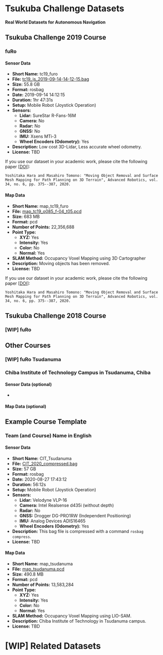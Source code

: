 # Tsukuba Challenge Datasets

**Real World Datasets for Autonomous Navigation**


## Tsukuba Challenge 2019 Course

### fuRo

#### Sensor Data

- **Short Name:** tc19_furo
- **File:** [tc19_js_2019-09-14-14-12-15.bag](https://)
- **Size:** 55.8 GB
- **Format:** rosbag
- **Date:** 2019-09-14 14:12:15
- **Duration:** 1hr 47:31s
- **Setup:** Mobile Robot (Joystick Operation)
- **Sensors:**
  - **Lidar:** SureStar R-Fans-16M
  - **Camera:** No
  - **Radar:** No
  - **GNSS:** No
  - **IMU:** Xsens MTi-3
  - **Wheel Encoders (Odometry):** Yes
- **Description:** Low cost 3D-Lidar, Less accurate wheel odometry.
- **License:** TBD

If you use our dataset in your academic work, please cite the following paper [[DOI](https://doi.org/10.1080/01691864.2020.1717375)]:
```
Yoshitaka Hara and Masahiro Tomono: "Moving Object Removal and Surface Mesh Mapping for Path Planning on 3D Terrain", Advanced Robotics, vol. 34, no. 6, pp. 375--387, 2020.
```


#### Map Data

- **Short Name:** map_tc19_furo
- **File:** [map_tc19_o085_f-04_t05.pcd](https://)
- **Size:** 683 MB
- **Format:** pcd
- **Number of Points:** 22,356,688
- **Point Type:**
  - **XYZ:** Yes
  - **Intensity:** Yes
  - **Color:** No
  - **Normal:** Yes
- **SLAM Method:** Occupancy Voxel Mapping using 3D Cartographer
- **Description:** Moving objects has been removed.
- **License:** TBD

If you use our dataset in your academic work, please cite the following paper [[DOI](https://doi.org/10.1080/01691864.2020.1717375)]:
```
Yoshitaka Hara and Masahiro Tomono: "Moving Object Removal and Surface Mesh Mapping for Path Planning on 3D Terrain", Advanced Robotics, vol. 34, no. 6, pp. 375--387, 2020.
```


## Tsukuba Challenge 2018 Course

### [WIP] fuRo


## Other Courses

### [WIP] fuRo Tsudanuma

### Chiba Institute of Technology Campus in Tsudanuma, Chiba


#### Sensor Data (optional)
- 

#### Map Data (optional)



## Example Course Template

### Team (and Course) Name in English


#### Sensor Data
- **Short Name:** CIT_Tsudanuma
- **File:** [CIT_2020_compressed.bag](https://drive.google.com/file/d/1SBKNJ2NDwQlhbN75WJcMppTSwlJu1s4g/view?usp=sharing)
- **Size:** 57 GB
- **Format:** rosbag
- **Date:** 2020-08-27 17:43:12
- **Duration:** 56:12s
- **Setup:** Mobile Robot (Joystick Operation)
- **Sensors:**
  - **Lidar:** Velodyne VLP-16
  - **Camera:** Intel Realsense d435i (without depth)
  - **Radar:** No
  - **GNSS:** Drogger DG-PRO1RW (Independent Positioning)
  - **IMU:** Analog Devices ADIS16465
  - **Wheel Encoders (Odometry):** Yes
- **Description:** This bag file is compressed with a command `rosbag compress`.
- **License:** TBD



#### Map Data
- **Short Name:** map_tsudanuma
- **File:** [map_tsudanuma.pcd](https://drive.google.com/file/d/19HeoDbAmwfxLW40NhZFPQGvRZKuip62B/view?usp=sharing)
- **Size:** 490.8 MB
- **Format:** pcd
- **Number of Points:** 13,583,284
- **Point Type:**
  - **XYZ:** Yes
  - **Intensity:** Yes
  - **Color:** No
  - **Normal:** Yes
- **SLAM Method:** Occupancy Voxel Mapping using LIO-SAM.
- **Description:** Chiba Institute of Technology in Tsudanuma campus.
- **License:** TBD



# [WIP] Related Datasets
